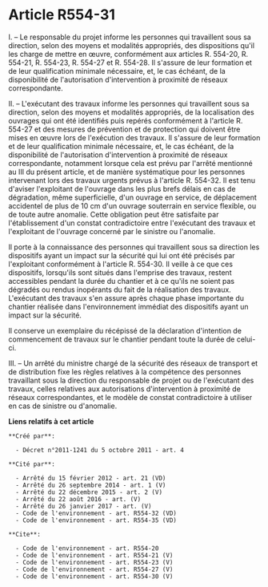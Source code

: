 # Article R554-31

I. – Le responsable du projet informe les personnes qui travaillent sous sa direction, selon des moyens et modalités
appropriés, des dispositions qu'il les charge de mettre en œuvre, conformément aux articles R. 554-20, R. 554-21, R. 554-23,
R. 554-27 et R. 554-28. Il s'assure de leur formation et de leur qualification minimale nécessaire, et, le cas échéant, de la
disponibilité de l'autorisation d'intervention à proximité de réseaux correspondante.

II. – L'exécutant des travaux informe les personnes qui travaillent sous sa direction, selon des moyens et modalités
appropriés, de la localisation des ouvrages qui ont été identifiés puis repérés conformément à l'article R. 554-27 et des
mesures de prévention et de protection qui doivent être mises en œuvre lors de l'exécution des travaux. Il s'assure de leur
formation et de leur qualification minimale nécessaire, et, le cas échéant, de la disponibilité de l'autorisation
d'intervention à proximité de réseaux correspondante, notamment lorsque cela est prévu par l'arrêté mentionné au III du
présent article, et de manière systématique pour les personnes intervenant lors des travaux urgents prévus à l'article R.
554-32. Il est tenu d'aviser l'exploitant de l'ouvrage dans les plus brefs délais en cas de dégradation, même superficielle,
d'un ouvrage en service, de déplacement accidentel de plus de 10 cm d'un ouvrage souterrain en service flexible, ou de toute
autre anomalie. Cette obligation peut être satisfaite par l'établissement d'un constat contradictoire entre l'exécutant des
travaux et l'exploitant de l'ouvrage concerné par le sinistre ou l'anomalie.

Il porte à la connaissance des personnes qui travaillent sous sa direction les dispositifs ayant un impact sur la sécurité
qui lui ont été précisés par l'exploitant conformément à l'article R. 554-30. Il veille à ce que ces dispositifs, lorsqu'ils
sont situés dans l'emprise des travaux, restent accessibles pendant la durée du chantier et à ce qu'ils ne soient pas
dégradés ou rendus inopérants du fait de la réalisation des travaux. L'exécutant des travaux s'en assure après chaque phase
importante du chantier réalisée dans l'environnement immédiat des dispositifs ayant un impact sur la sécurité.

Il conserve un exemplaire du récépissé de la déclaration d'intention de commencement de travaux sur le chantier pendant toute
la durée de celui-ci.

III. – Un arrêté du ministre chargé de la sécurité des réseaux de transport et de distribution fixe les règles relatives à la
compétence des personnes travaillant sous la direction du responsable de projet ou de l'exécutant des travaux, celles
relatives aux autorisations d'intervention à proximité de réseaux correspondantes, et le modèle de constat contradictoire à
utiliser en cas de sinistre ou d'anomalie.

**Liens relatifs à cet article**

	**Créé par**:

	  - Décret n°2011-1241 du 5 octobre 2011 - art. 4

	**Cité par**:

	  - Arrêté du 15 février 2012 - art. 21 (VD)
	  - Arrêté du 26 septembre 2014 - art. 1 (V)
	  - Arrêté du 22 décembre 2015 - art. 2 (V)
	  - Arrêté du 22 août 2016 - art. (V)
	  - Arrêté du 26 janvier 2017 - art. (V)
	  - Code de l'environnement - art. R554-32 (VD)
	  - Code de l'environnement - art. R554-35 (VD)

	**Cite**:

	  - Code de l'environnement - art. R554-20
	  - Code de l'environnement - art. R554-21 (V)
	  - Code de l'environnement - art. R554-23 (V)
	  - Code de l'environnement - art. R554-27 (V)
	  - Code de l'environnement - art. R554-30 (V)
